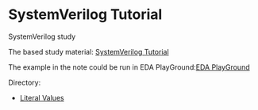 # SystemVerilog Tutorial

SystemVerilog study



The based study material:
[SystemVerilog Tutorial](http://www.asic-world.com/systemverilog/literal_values4.html#String_Literals)

The example in the note could be run in EDA PlayGround:[EDA PlayGround](http://www.edaplayground.com/home)



Directory:

- [Literal Values](https://github.com/chenpup/SV/blob/master/note/Literal%20Values.md)



